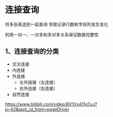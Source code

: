 # 连接查询

将多张表连到一起查询 导致记录行数和字段列发生变化

利用一对一、一对多和多对多关系保证数据完整性

## 1、连接查询的分类

- 交叉连接
- 内连接
- 外连接
    - 左外链接（左连接）
    - 右外连接（右连接）
- 自然连接


https://www.bilibili.com/video/BV1Vx411g7uJ?p=42&spm_id_from=pageDriver